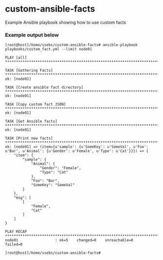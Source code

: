# custom-ansible-facts
Example Ansible playbook showing how to use custom facts

### Example output below
    [root@host]/home/ssebs/custom-ansible-facts# ansible-playbook playbooks/custom_fact.yml --limit node01
    
    PLAY [all] ******************************************************************************************************************************************
    
    TASK [Gathering Facts] ******************************************************************************************************************************
    ok: [node01]
    
    TASK [Create ansible fact directory] ****************************************************************************************************************
    ok: [node01]
    
    TASK [Copy custom fact JSON] ************************************************************************************************************************
    ok: [node01]
    
    TASK [Get Ansible facts] ****************************************************************************************************************************
    ok: [node01]
    
    TASK [Print new facts] ******************************************************************************************************************************
    ok: [node01] => (item={u'sample': {u'SomeKey': u'SomeVal', u'Foo': u'Bar', u'Animal': {u'Gender': u'Female', u'Type': u'Cat'}}}) => {
        "item": {
            "sample": {
                "Animal": {
                    "Gender": "Female",
                    "Type": "Cat"
                },
                "Foo": "Bar",
                "SomeKey": "SomeVal"
            }
        },
        "msg": [
            [
                "Female",
                "Cat"
            ]
        ]
    }
    
    PLAY RECAP ******************************************************************************************************************************************
    node01                 : ok=5    changed=0    unreachable=0    failed=0
    
    [root@host]/home/ssebs/custom-ansible-facts#
